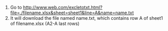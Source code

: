 1. Go to http://www.web.com/excletotxt.html?file=./filename.xlsx&sheet=sheet1&line=A&name=name.txt
2. It will download the file named name.txt, which contains row A of sheet1 of filename.xlsx (A2-A last rows)
